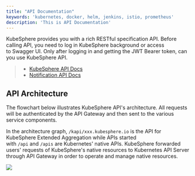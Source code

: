 ```yaml
---
title: "API Documentation"
keywords: 'kubernetes, docker, helm, jenkins, istio, prometheus'
description: 'This is API Documentation'
---
```


KubeSphere provides you with a rich RESTful specification API. Before calling API, you need to log in KubeSphere background or access to Swagger UI. Only after logging in and getting the JWT Bearer token, can you use KubeSphere API.

> - [KubeSphere API Docs](https://kubesphere.io/docs/v2.0/api/kubesphere)
> - [Notification API Docs](https://kubesphere.io/docs/v2.0/api/notification)

## API Architecture

The flowchart below illustrates KubeSphere API's architecture. All requests will be authenticated by the API Gateway and then sent to the various service components.

In the architecture graph, `/kapi/xxx.kubesphere.io` is the API for KubeSphere Extended Aggregation while APIs started with `/api` and `/apis` are Kubernetes' native APIs. KubeSphere forwarded users' requests of KubeSphere's native resources to Kubernetes API Server through API Gateway in order to operate and manage native resources.


![](https://pek3b.qingstor.com/kubesphere-docs/png/20190627223641.png)
